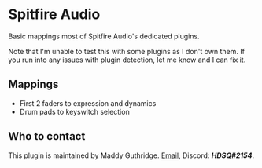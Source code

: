 
# Spitfire Audio

Basic mappings most of Spitfire Audio's dedicated plugins.

Note that I'm unable to test this with some plugins as I don't own them. If you
run into any issues with plugin detection, let me know and I can fix it.

## Mappings
* First 2 faders to expression and dynamics
* Drum pads to keyswitch selection

## Who to contact
This plugin is maintained by Maddy Guthridge. [Email](mailto:hdsq@outlook.com),
Discord: ***HDSQ#2154***.

